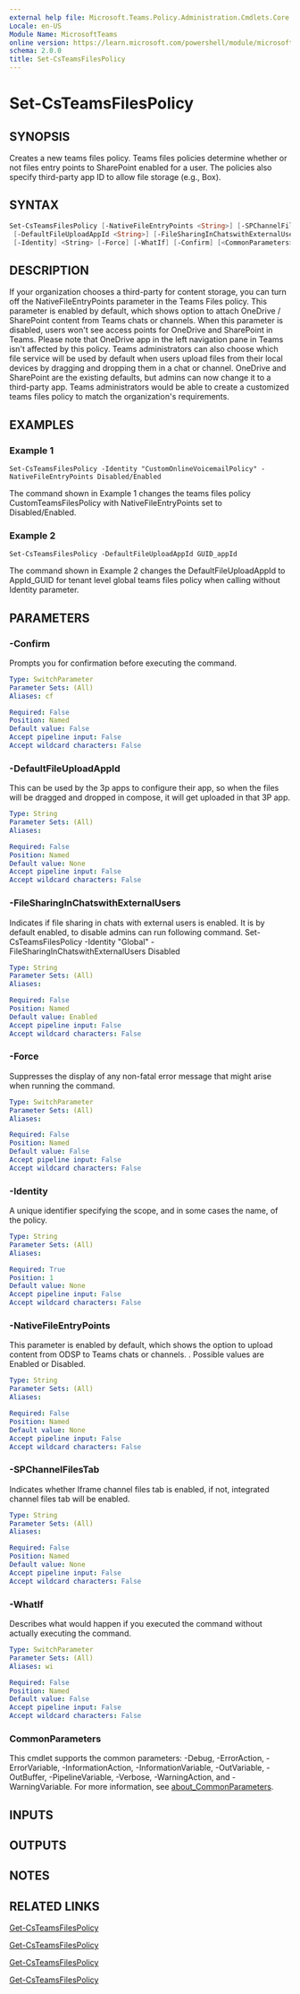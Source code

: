```yaml
---
external help file: Microsoft.Teams.Policy.Administration.Cmdlets.Core.dll-Help.xml
Locale: en-US
Module Name: MicrosoftTeams
online version: https://learn.microsoft.com/powershell/module/microsoftteams/set-csteamsfilespolicy
schema: 2.0.0
title: Set-CsTeamsFilesPolicy
---
```


# Set-CsTeamsFilesPolicy

## SYNOPSIS
Creates a new teams files policy.
 Teams files policies determine whether or not files entry points to SharePoint enabled for a user.
The policies also specify third-party app ID to allow file storage (e.g., Box).

## SYNTAX

```powershell
Set-CsTeamsFilesPolicy [-NativeFileEntryPoints <String>] [-SPChannelFilesTab <String>]
 [-DefaultFileUploadAppId <String>] [-FileSharingInChatswithExternalUsers <String>] [-AutoShareFilesInExternalChats <String>]
 [-Identity] <String> [-Force] [-WhatIf] [-Confirm] [<CommonParameters>]
```

## DESCRIPTION
If your organization chooses a third-party for content storage, you can turn off the NativeFileEntryPoints parameter in the Teams Files policy. This parameter is enabled by default, which shows option to attach OneDrive / SharePoint content from Teams chats or channels. When this parameter is disabled, users won't see access points for OneDrive and SharePoint in Teams. Please note that OneDrive app in the left navigation pane in Teams isn't affected by this policy.
Teams administrators can also choose which file service will be used by default when users upload files from their local devices by dragging and dropping them in a chat or channel. OneDrive and SharePoint are the existing defaults, but admins can now change it to a third-party app.
Teams administrators would be able to create a customized teams files policy to match the organization's requirements.

## EXAMPLES

### Example 1
```
Set-CsTeamsFilesPolicy -Identity "CustomOnlineVoicemailPolicy" -NativeFileEntryPoints Disabled/Enabled
```

The command shown in Example 1 changes the teams files policy CustomTeamsFilesPolicy with NativeFileEntryPoints set to Disabled/Enabled.

### Example 2
```
Set-CsTeamsFilesPolicy -DefaultFileUploadAppId GUID_appId
```

The command shown in Example 2 changes the DefaultFileUploadAppId to AppId_GUID for tenant level global teams files policy when calling without Identity parameter.

## PARAMETERS

### -Confirm
Prompts you for confirmation before executing the command.

```yaml
Type: SwitchParameter
Parameter Sets: (All)
Aliases: cf

Required: False
Position: Named
Default value: False
Accept pipeline input: False
Accept wildcard characters: False
```

### -DefaultFileUploadAppId
This can be used by the 3p apps to configure their app, so when the files will be dragged and dropped in compose, it will get uploaded in that 3P app.

```yaml
Type: String
Parameter Sets: (All)
Aliases:

Required: False
Position: Named
Default value: None
Accept pipeline input: False
Accept wildcard characters: False
```

### -FileSharingInChatswithExternalUsers

Indicates if file sharing in chats with external users is enabled. It is by default enabled, to disable admins can run following command.
Set-CsTeamsFilesPolicy -Identity "Global" -FileSharingInChatswithExternalUsers Disabled 

```yaml
Type: String
Parameter Sets: (All)
Aliases:

Required: False
Position: Named
Default value: Enabled
Accept pipeline input: False
Accept wildcard characters: False
```

### -Force

Suppresses the display of any non-fatal error message that might arise when running the command.

```yaml
Type: SwitchParameter
Parameter Sets: (All)
Aliases:

Required: False
Position: Named
Default value: False
Accept pipeline input: False
Accept wildcard characters: False
```

### -Identity
A unique identifier specifying the scope, and in some cases the name, of the policy.

```yaml
Type: String
Parameter Sets: (All)
Aliases:

Required: True
Position: 1
Default value: None
Accept pipeline input: False
Accept wildcard characters: False
```

### -NativeFileEntryPoints
This parameter is enabled by default, which shows the option to upload content from ODSP to Teams chats or channels. .
Possible values are Enabled or Disabled.
```yaml
Type: String
Parameter Sets: (All)
Aliases:

Required: False
Position: Named
Default value: None
Accept pipeline input: False
Accept wildcard characters: False

```
### -SPChannelFilesTab

Indicates whether Iframe channel files tab is enabled, if not, integrated channel files tab will be enabled.

```yaml
Type: String
Parameter Sets: (All)
Aliases:

Required: False
Position: Named
Default value: None
Accept pipeline input: False
Accept wildcard characters: False
```

### -WhatIf
Describes what would happen if you executed the command without actually executing the command.

```yaml
Type: SwitchParameter
Parameter Sets: (All)
Aliases: wi

Required: False
Position: Named
Default value: False
Accept pipeline input: False
Accept wildcard characters: False
```

### CommonParameters
This cmdlet supports the common parameters: -Debug, -ErrorAction, -ErrorVariable, -InformationAction, -InformationVariable, -OutVariable, -OutBuffer, -PipelineVariable, -Verbose, -WarningAction, and -WarningVariable. For more information, see [about_CommonParameters](http://go.microsoft.com/fwlink/?LinkID=113216).

## INPUTS

## OUTPUTS

## NOTES

## RELATED LINKS

[Get-CsTeamsFilesPolicy](https://learn.microsoft.com/powershell/module/microsoftteams/get-csteamsfilespolicy)

[Get-CsTeamsFilesPolicy](https://learn.microsoft.com/powershell/module/microsoftteams/new-csteamsfilespolicy)

[Get-CsTeamsFilesPolicy](https://learn.microsoft.com/powershell/module/microsoftteams/remove-csteamsfilespolicy)

[Get-CsTeamsFilesPolicy](https://learn.microsoft.com/powershell/module/microsoftteams/grant-csteamsfilespolicy)

